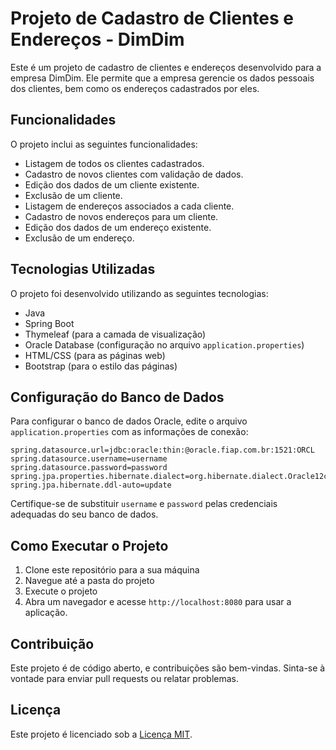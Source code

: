 # Projeto de Cadastro de Clientes e Endereços - DimDim
 
Este é um projeto de cadastro de clientes e endereços desenvolvido para a empresa DimDim. Ele permite que a empresa gerencie os dados pessoais dos clientes, bem como os endereços cadastrados por eles.

## Funcionalidades

O projeto inclui as seguintes funcionalidades:

- Listagem de todos os clientes cadastrados.
- Cadastro de novos clientes com validação de dados.
- Edição dos dados de um cliente existente.
- Exclusão de um cliente.
- Listagem de endereços associados a cada cliente.
- Cadastro de novos endereços para um cliente.
- Edição dos dados de um endereço existente.
- Exclusão de um endereço.

## Tecnologias Utilizadas

O projeto foi desenvolvido utilizando as seguintes tecnologias:

- Java
- Spring Boot
- Thymeleaf (para a camada de visualização)
- Oracle Database (configuração no arquivo `application.properties`)
- HTML/CSS (para as páginas web)
- Bootstrap (para o estilo das páginas)

## Configuração do Banco de Dados

Para configurar o banco de dados Oracle, edite o arquivo `application.properties` com as informações de conexão:

```
spring.datasource.url=jdbc:oracle:thin:@oracle.fiap.com.br:1521:ORCL
spring.datasource.username=username
spring.datasource.password=password
spring.jpa.properties.hibernate.dialect=org.hibernate.dialect.Oracle12cDialect
spring.jpa.hibernate.ddl-auto=update
```


Certifique-se de substituir `username` e `password` pelas credenciais adequadas do seu banco de dados.

## Como Executar o Projeto

1. Clone este repositório para a sua máquina
2. Navegue até a pasta do projeto
3. Execute o projeto
4. Abra um navegador e acesse `http://localhost:8080` para usar a aplicação.

## Contribuição

Este projeto é de código aberto, e contribuições são bem-vindas. Sinta-se à vontade para enviar pull requests ou relatar problemas.

## Licença

Este projeto é licenciado sob a [Licença MIT](LICENSE).
